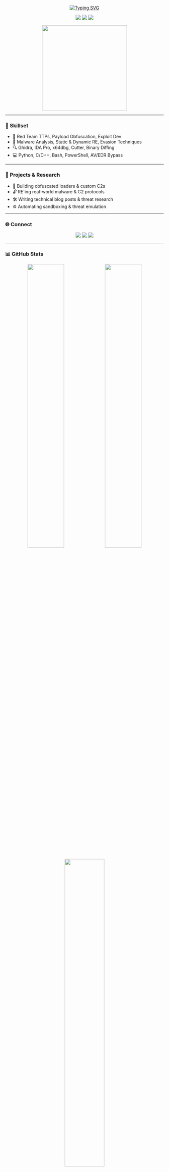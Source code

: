 <!-- README.md -->

<p align="center">
  <a href="https://readme-typing-svg.demolab.com/demo/">
    <img src="https://readme-typing-svg.demolab.com?font=Fira+Code&pause=1000&color=FB1348&background=FFFFFF00&center=true&vCenter=true&width=435&lines=Cybersecurity+Analyst;Red+Team+Ops+%2F+Exploit+Dev;Malware+Researcher+%26+Reverse+Engineer;Cybersec+Student+%2F+OSCP+in+progress" alt="Typing SVG" />
  </a>
</p>

<p align="center">
  <img src="https://img.shields.io/badge/Status-Active-red?style=flat-square&logo=ghost" />
  <img src="https://img.shields.io/badge/Role-Cybersecurity%20Analyst-blue?style=flat-square&logo=security" />
  <img src="https://img.shields.io/badge/Studying-OSCP-orange?style=flat-square&logo=hackthebox" />
</p>

<p align="center">
  <img src="https://media1.giphy.com/media/v1.Y2lkPTc5MGI3NjExN3o0dnkxbjhzNjlvMG9saWl0ajA3YW53b2Q5eWt0aWJ2Y2hvMW94MyZlcD12MV9pbnRlcm5hbF9naWZfYnlfaWQmY3Q9Zw/Ya63hjCGVaHjmXzWy0/giphy.gif" width="270" />
</p>

---

### 🧰 Skillset

- 🧠 Red Team TTPs, Payload Obfuscation, Exploit Dev  
- 🐛 Malware Analysis, Static & Dynamic RE, Evasion Techniques  
- 🔍 Ghidra, IDA Pro, x64dbg, Cutter, Binary Diffing  
- 💻 Python, C/C++, Bash, PowerShell, AV/EDR Bypass  

---

### 🚧 Projects & Research

- 🧬 Building obfuscated loaders & custom C2s  
- 🔓 RE'ing real-world malware & C2 protocols  
- 🛠️ Writing technical blog posts & threat research  
- ⚙️ Automating sandboxing & threat emulation  

---

### 🌐 Connect

<p align="center">
  <a href="https://linkedin.com/in/your-linkedin" target="_blank">
    <img src="https://img.shields.io/badge/LinkedIn-0A66C2?style=flat-square&logo=linkedin&logoColor=white" />
  </a>
  <a href="https://twitter.com/your-twitter" target="_blank">
    <img src="https://img.shields.io/badge/Twitter-1DA1F2?style=flat-square&logo=twitter&logoColor=white" />
  </a>
  <a href="https://yourblog.com" target="_blank">
    <img src="https://img.shields.io/badge/Blog-Research%20Posts-black?style=flat-square&logo=githubpages&logoColor=white" />
  </a>
</p>

---

### 📊 GitHub Stats

<p align="center">
  <img src="https://github-readme-stats.vercel.app/api?username=Yenn503&show_icons=true&theme=radical&hide_border=true&title_color=FB1348&icon_color=FB1348&text_color=ffffff&bg_color=0d1117" width="48%" />
  <img src="https://github-readme-streak-stats.herokuapp.com/?user=Yenn503&theme=radical&hide_border=true&ring=FB1348&fire=FB1348&currStreakLabel=FB1348" width="48%" />
</p>

<p align="center">
  <img src="https://github-readme-stats.vercel.app/api/top-langs/?username=Yenn503&layout=compact&theme=radical&hide_border=true&title_color=FB1348&text_color=ffffff&bg_color=0d1117" width="50%" />
</p>

---

<p align="center" style="font-style: italic; color: #888; font-size: 0.9em;">
  “<strong>Offense informs defense.</strong>” — Stay sharp. Stay ethical. 🛡️
</p>
